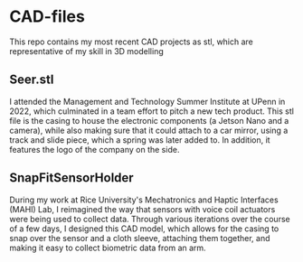 # CAD-files

This repo contains my most recent CAD projects as stl, which are representative of my skill in 3D modelling

## Seer.stl

I attended the Management and Technology Summer Institute at UPenn in 2022, which culminated in a team effort to pitch a new tech product. This stl file is the casing to house the electronic components (a Jetson Nano and a camera), while also making sure that it could attach to a car mirror, using a track and slide piece, which a spring was later added to. In addition, it features the logo of the company on the side.

## SnapFitSensorHolder

During my work at Rice University's Mechatronics and Haptic Interfaces (MAHI) Lab, I reimagined the way that sensors with voice coil actuators were being used to collect data. Through various iterations over the course of a few days, I designed this CAD model, which allows for the casing to snap over the sensor and a cloth sleeve, attaching them together, and making it easy to collect biometric data from an arm.

